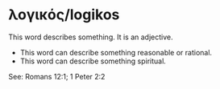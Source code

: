 # λογικός/logikos
This word describes something. It is an adjective.

* This word can describe something reasonable or rational.
* This word can describe something spiritual.

See: Romans 12:1; 1 Peter 2:2
